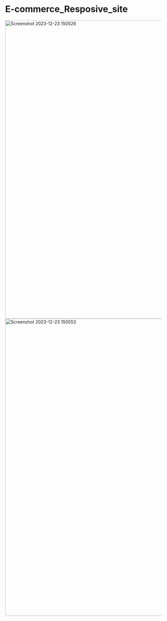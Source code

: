 # E-commerce_Resposive_site

<img width="960" alt="Screenshot 2023-12-23 150526" src="https://github.com/MehediHasanBUCSE/E-commerce_Resposive_site/assets/149858453/a62e5d79-3e5c-4677-b8fb-3dee50e7d5c8">
<img width="956" alt="Screenshot 2023-12-23 150553" src="https://github.com/MehediHasanBUCSE/E-commerce_Resposive_site/assets/149858453/87f35dab-ee4f-4a97-aefa-c8e29b63ff72">


